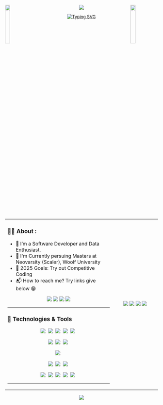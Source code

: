 <img align="left" src="https://user-images.githubusercontent.com/65187002/144930161-2f783401-8d27-4fdf-a2f7-cc0ba32f1f1f.gif" width="18%" style="display:inline;"><img align="right" src="https://user-images.githubusercontent.com/65187002/144930161-2f783401-8d27-4fdf-a2f7-cc0ba32f1f1f.gif" width="18%" style="display:inline;">

<div align="center"> 
   
<img src="https://readme-typing-svg.demolab.com/?size=18&center=true&repeat=false&duration=3000&lines=I'm+Tarun,+a+innovator+from+India">

[![Typing SVG](https://readme-typing-svg.demolab.com/?&size=20&center=true&pause=500&color=DE43BA&height=45&duration=2500&lines=Hello;नमस्ते;जय+जिनेन्द्र;Vanakkam+(வணக்கம்);Bonjour;Hola;Nǐ+hǎo+(你好);Olà;Konichiwa+(こんにちは);Xin+chào;Marhaba+(مرحبًا))](https://git.io/typing-svg)

</div>
<br>

<div>
   <table width="100%">
      <tr>
         <td width="70%">
<!--
<img src="https://github.com/tarunjain1st/tarunjain1st/assets/20864261/bc5524a9-4f3d-4e96-a2df-043043a5c6dd">
-->
            
### 👨‍💻 About : 

-   🌱 I’m a Software Developer and Data Enthusiast.
-   🔭 I'm Currently persuing Masters at Neovarsity (Scaler), Woolf University 
-   🥅 2025 Goals: Try out Competitive Coding
-   📬 How to reach me? Try links give below :grin:

<p align="center">
<a href = "mailto:tarunjain1st@gmail.com"><img src="https://img.shields.io/badge/Gmail-493252?&logo=gmail" target="_blank"></a>
<a href="https://linkedin.com/in/tarunjain1st" target="_blank"><img src="https://img.shields.io/badge/LinkedIn-493252?&logo=linkedin"/></a>
<a href="https://scaler.com/academy/profile/8c51b41a8f75" target="blank"><img src="https://img.shields.io/badge/Scaler-493252?logo=data:image/png;base64,iVBORw0KGgoAAAANSUhEUgAAABAAAAAQCAMAAAAoLQ9TAAAAKlBMVEVHcEwAQ8kAQ8kAQ8kAQ8kAQ8kAQ8kAQ8kAQ8kAQ8kAQ8kAQ8kAQ8kAQ8lN1nF3AAAADXRSTlMA/eN4XGbt10WynTQhpm3+RAAAAGBJREFUGJVVz9sOgCAMA9BSroL8/+86toHap/WENAHQ1Bk8u59o5/wDo+cyYIMnKbwdeUHtLWluh7OWHcKGdKDYvkEVoM0pyG0QFWIBvi/GugQCySIwCgzWR2W+Exss3h8YZwXFcoHQ3gAAAABJRU5ErkJggg=="/></a>
<a href="https://leetcode.com/tarunjain1st/" target="blank"><img src="https://img.shields.io/badge/Leetcode-493252?&logo=leetcode"/></a>
</p>

---

### 🔧 Technologies & Tools

<div align="center">

![](https://img.shields.io/badge/YAML-05122A?logo=YAML)&nbsp;
![](https://img.shields.io/badge/HTML-05122A?logo=HTML5)&nbsp;
![](https://img.shields.io/badge/C++-05122A?logo=C%2B%2B)&nbsp;
![](https://img.shields.io/badge/Python-05122A?logo=python)&nbsp;
![](https://img.shields.io/badge/JavaScript-05122A?logo=javascript)&nbsp;

![](https://img.shields.io/badge/Flask-05122A?logo=flask)&nbsp;
![](https://img.shields.io/badge/Django-05122A?logo=django)&nbsp;
![](https://img.shields.io/badge/React-05122A?logo=react)&nbsp;

![](https://img.shields.io/badge/Git-05122A?logo=git)&nbsp;

![](https://img.shields.io/badge/MySQL-05122A?logo=mysql)&nbsp;
![](https://img.shields.io/badge/MongoDB-05122A?logo=mongodb)&nbsp;
![](https://img.shields.io/badge/Redis-05122A?logo=redis)&nbsp;

![](https://img.shields.io/badge/Azure-05122A?logo=microsoftazure)&nbsp;
![](https://img.shields.io/badge/AWS-05122A?logo=amazon-aws)&nbsp;
![](https://img.shields.io/badge/Linux-05122A?logo=linux)&nbsp;
![](https://img.shields.io/badge/Docker-05122A?logo=docker)&nbsp;
![](https://img.shields.io/badge/Kubernetes-05122A?logo=kubernetes)&nbsp;
</div>

---
  </td>
         <td width="30%" align='center'>
            <img  src="https://github.com/tarunjain1st/tarunjain1st/assets/20864261/59169bc7-dea0-4677-afb0-55f2d6a8b604">
            <!---<img  src="https://github.com/tarunjain1st/tarunjain1st/assets/20864261/9c1aea61-6ec0-4333-9ca6-79588c9266b9">-->
            <img  src="https://github-readme-streak-stats.herokuapp.com/?user=tarunjain1st&hide_border=true&theme=react">
            <img  src="https://github-readme-stats.vercel.app/api?username=tarunjain1st&show_icons=true&hide_border=true&theme=react">
            <img  src="https://github-readme-stats.vercel.app/api/top-langs/?username=tarunjain1st&hide_border=true&layout=compact&theme=react">
         </td>
      </tr>
   </table>
</div>
<div align="center">
<img src="https://quotes-github-readme.vercel.app/api?type=horizontal&theme=dracula&animation=grow_out_in&quoteCategory=programming">
</div>

<!---

![cd1](https://github.com/tarunjain1st/tarunjain1st/assets/20864261/d77e2e9f-a690-4afa-af2d-e0ad239bc959)
![cd2](https://github.com/tarunjain1st/tarunjain1st/assets/20864261/18219898-2231-4c53-b73f-afbefc3fe628)

### ✍️ Random Dev Quote:
![cloud-removebg-preview](https://github.com/tarunjain1st/tarunjain1st/assets/20864261/a32f2df3-368d-4716-a981-163531a341d2)
            <img  src="https://github-readme-stats.vercel.app/api?username=tarunjain1st&show_icons=true&hide_border=true&theme=react">

   ![](https://quotes-github-readme.vercel.app/api?type=horizontal&theme=radical)
<div align='center'>
   <img src="https://komarev.com/ghpvc/?username=tarunjain1st&label=Views&color=brightgreen&style=plastic" alt="tarunjain1st" />
</div>
-->


